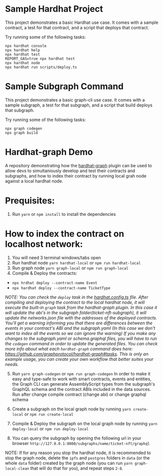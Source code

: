 # Sample Hardhat Project

This project demonstrates a basic Hardhat use case. It comes with a sample contract, a test for that contract, and a script that deploys that contract.

Try running some of the following tasks:

```shell
npx hardhat console
npx hardhat help
npx hardhat test
REPORT_GAS=true npx hardhat test
npx hardhat node
npx hardhat run scripts/deploy.ts
```

# Sample Subgraph Command

This project demonstrates a basic graph-cli use case. It comes with a sample subgraph, a test for that subgraph, and a script that build deploys that subgraph.

Try running some of the following tasks:

```shell
npx graph codegen
npx graph build
```

# Hardhat-graph Demo

A repository demonstrating how the [hardhat-graph](https://github.com/graphprotocol/hardhat-graph) plugin can be used to allow devs to simultaniously develop and test their contracts and subgraphs, and how to index their contract by running local grah node against a local hardhat node.

# Prequisites:

1. Run `yarn` or `npm install` to install the dependencies

# How to index the contract on localhost network:

1. You will need 3 terminal windows/tabs open
2. Run hardhat node `yarn hardhat-local` or `npm run hardhat-local`
3. Run graph node `yarn graph-local` or `npm run graph-local`
4. Compile & Deploy the contracts:

- `npx hrdhat deploy --contract-name Event`
- `npx hardhat deploy --contract-name TicketType`

_NOTE: You can check the `deploy` task in the [hardhat.config.ts](https://github.com/dimitrovmaksim/hardhat-graph-demo/blob/main/hardhat.config.ts#L11) file. After compiling and deploying the contract to the local hardhat node, it will execute the built-in `graph` task from the hardhat-graph plugin. In this case it will update the abi's in the subgraph folder(ticket-nft-subgraph), it will update the networks.json file with the addresses of the deployed contracts. You'll get a warning informing you that there are differences between the events in your contract's ABI and the subgraph.yaml (In this case we don't want to index all the events so we can ignore the warning) If you make any changes to the subgraph.yaml or schema.graphql files, you will have to run the `codegen` command in order to update the generated files. You can check more info about what each `hardhat-graph` command does here: https://github.com/graphprotocol/hardhat-graph#tasks. This is only an example usage, you can create your own workflow that better suites your needs._

5. Run `yarn graph-codegen` or `npm run graph-codegen`
   In order to make it easy and type-safe to work with smart contracts, events and entities, the Graph CLI can generate AssemblyScript types from the subgraph's GraphQL schema and the contract ABIs included in the data sources.
   Run after change compile contract (change abi) or change graphql schema

6. Create a subgraph on the local graph node by running `yarn create-local` or `npm run create-local`
7. Compile & Deploy the subgraph on the local graph node by running `yarn deploy-local` or `npm run deploy-local`
8. You can query the subgraph by opening the following url in your browser `http://127.0.0.1:8000/subgraphs/name/ticket-nft/graphql`

NOTE: If for any reason you stop the hardhat node, it is recommended to stop the graph node, delete the `ipfs` and `postgres` folders in `data` (or the whole `data` folder) created by the graph node (you can run `yarn graph-local-clean` that will do that for you), and repeat steps `2-8`.
